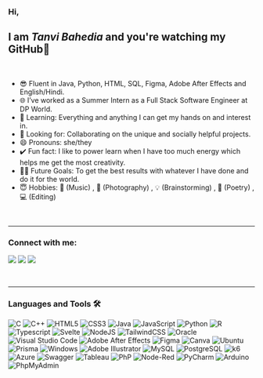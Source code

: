 

<h3> Hi, </h3> 
<h2>I am <i>Tanvi Bahedia</i> and you're watching my GitHub👋</h2> 
<br />

-   😎 Fluent in Java, Python, HTML, SQL, Figma, Adobe After Effects and English/Hindi.
-   🌐 I’ve worked as a Summer Intern as a Full Stack Software Engineer at DP World.
-   🌱 Learning: Everything and anything I can get my hands on and interest in.
-   🔎 Looking for: Collaborating on the unique and socially helpful projects.
-   😄 Pronouns: she/they 
-   ✔️ Fun fact: I like to power learn when I have too much energy which helps me get the most creativity.
-   💪🏼 Future Goals: To get the best results with whatever I have done and do it for the world.
-   😇 Hobbies: 🎵 (Music) , 📸 (Photography) , 💡 (Brainstorming) , 📝 (Poetry) , 💻 (Editing)

<br />

---

### Connect with me:
<p align="left">

<a href = "https://www.linkedin.com/in/tanvi-bahedia-a630001b7/"><img src="https://img.shields.io/badge/linkedin-0A66C2?style=for-the-badge&logo=linkedin&logoColor=white"/></a>
<a href = "mailto:tanvibahedia@gmail.com"><img src="https://img.shields.io/badge/gmail-EA4335?style=for-the-badge&logo=gmail&logoColor=white"/></a>
<a href = "https://www.instagram.com/in.ane/"><img src="https://img.shields.io/badge/Photography-F50057?style=for-the-badge&logo=photobucket&logoColor=white"/></a>
  
<br />

---



### Languages and Tools 🛠 

![C](https://img.shields.io/badge/c-%2300599C.svg?style=for-the-badge&logo=c&logoColor=white)
![C++](https://img.shields.io/badge/c++-%2300599C.svg?style=for-the-badge&logo=c%2B%2B&logoColor=white)
![HTML5](https://img.shields.io/badge/html5-%23E34F26.svg?style=for-the-badge&logo=html5&logoColor=white)
![CSS3](https://img.shields.io/badge/css3-%231572B6.svg?style=for-the-badge&logo=css3&logoColor=white)
![Java](https://img.shields.io/badge/java-%23ED8B00.svg?style=for-the-badge&logo=java&logoColor=white)
![JavaScript](https://img.shields.io/badge/javascript-%23323330.svg?style=for-the-badge&logo=javascript&logoColor=%23F7DF1E)
![Python](https://img.shields.io/badge/python-3670A0?style=for-the-badge&logo=python&logoColor=ffdd54)
![R](https://img.shields.io/badge/r-%23276DC3.svg?style=for-the-badge&logo=r&logoColor=white)
![Typescript](https://img.shields.io/badge/typescript-%23276DC3.svg?style=for-the-badge&logo=typescript&logoColor=white)
![Svelte](https://img.shields.io/badge/svelte-ff8c00?style=for-the-badge&logo=svelte&logoColor=white)
![NodeJS](https://img.shields.io/badge/NodeJS-000000?style=for-the-badge&logo=nodedotjs)
![TailwindCSS](https://img.shields.io/badge/tailwindcss-ffffff?style=for-the-badge&logo=tailwindcss)
![Oracle](https://img.shields.io/badge/Oracle-F80000?style=for-the-badge&logo=oracle&logoColor=white)
![Visual Studio Code](https://img.shields.io/badge/Visual%20Studio%20Code-0078d7.svg?style=for-the-badge&logo=visual-studio-code&logoColor=white)
![Adobe After Effects](https://img.shields.io/badge/adobe_after_effects-9999FF?style=for-the-badge&logo=adobeaftereffects&logoColor=white)
![Figma](https://img.shields.io/badge/figma-F24E1E?style=for-the-badge&logo=figma&logoColor=white)
![Canva](https://img.shields.io/badge/canva-00C4CC?style=for-the-badge&logo=canva&logoColor=white)
![Ubuntu](https://img.shields.io/badge/Ubuntu-E95420?style=for-the-badge&logo=ubuntu&logoColor=white)
![Prisma](https://img.shields.io/badge/prisma-3670A0?style=for-the-badge&logo=prisma&logoColor=white)
![Windows](https://img.shields.io/badge/Windows-0078D6?style=for-the-badge&logo=windows&logoColor=white)
![Adobe Illustrator](https://img.shields.io/badge/adobe_illustrator-FF9A00?style=for-the-badge&logo=adobeillustrator&logoColor=white)
![MySQL](https://img.shields.io/badge/mysql-4479A1?style=for-the-badge&logo=mysql&logoColor=white)
![PostgreSQL](https://img.shields.io/badge/postgresql-3670A0?style=for-the-badge&logo=postgresql&logoColor=white)
![k6](https://img.shields.io/badge/k6-white?style=for-the-badge&logo=k6)
![Azure](https://img.shields.io/badge/azure-blue?style=for-the-badge&logo=azuredevops)
![Swagger](https://img.shields.io/badge/swagger-000000?style=for-the-badge&logo=swagger)
![Tableau](https://img.shields.io/badge/tableau-E97627?style=for-the-badge&logo=tableau&logoColor=white)
![PhP](https://img.shields.io/badge/php-777BB4?style=for-the-badge&logo=php&logoColor=white)
![Node-Red](https://img.shields.io/badge/node-red-8F0000?style=for-the-badge&logo=nodered&logoColor=white)
![PyCharm](https://img.shields.io/badge/pycharm-5F259F?style=for-the-badge&logo=pycharm&logoColor=white)
![Arduino](https://img.shields.io/badge/arduino-00979D?style=for-the-badge&logo=arduino&logoColor=white)
![PhpMyAdmin](https://img.shields.io/badge/phpmyadmin-6C78AF?style=for-the-badge&logo=phpmyadmin&logoColor=white)
  


<br/>



[linkedin]: https://www.linkedin.com/in/tanvi-bahedia-a630001b7/


